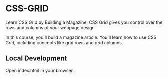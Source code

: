 # CSS-GRID

Learn CSS Grid by Building a Magazine. CSS Grid gives you control over the rows and columns of your webpage design.

In this course, you'll build a magazine article. You'll learn how to use CSS Grid, including concepts like grid rows and grid columns.

## Local Development

Open index.html in your browser.

